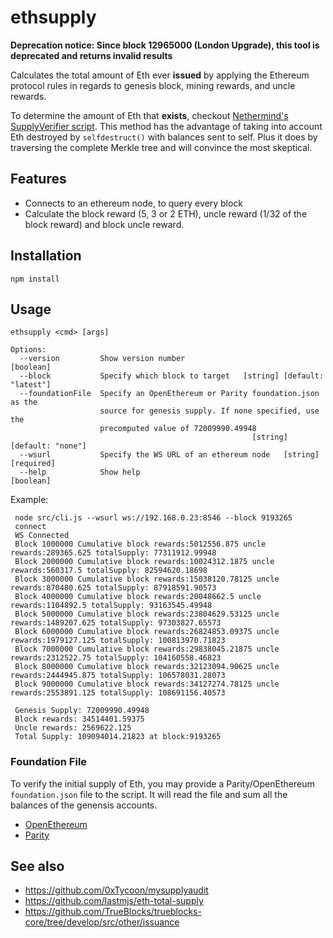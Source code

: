 # ethsupply

**Deprecation notice: Since block 12965000 (London Upgrade), this tool is deprecated and returns invalid results**

Calculates the total amount of Eth ever **issued** by applying the Ethereum protocol rules in regards to genesis block, mining rewards, and uncle rewards. 

To determine the amount of Eth that **exists**, checkout [Nethermind's SupplyVerifier script](https://docs.nethermind.io/nethermind/guides-and-helpers/custom-analytic-tools). This method has the advantage of taking into account Eth destroyed by `selfdestruct()` with balances sent to self. Plus it does by traversing the complete Merkle tree and will convince the most skeptical. 

## Features
- Connects to an ethereum node, to query every block
- Calculate the block reward (5, 3 or 2 ETH), uncle reward (1/32 of the block reward) and block uncle reward.
 

## Installation
`npm install`

## Usage
```node src/cli.js 
ethsupply <cmd> [args]

Options:
  --version         Show version number                                [boolean]
  --block           Specify which block to target   [string] [default: "latest"]
  --foundationFile  Specify an OpenEthereum or Parity foundation.json as the
                    source for genesis supply. If none specified, use the
                    precomputed value of 72009990.49948
                                                      [string] [default: "none"]
  --wsurl           Specify the WS URL of an ethereum node   [string] [required]
  --help            Show help                                          [boolean]

```

Example:
```
 node src/cli.js --wsurl ws://192.168.0.23:8546 --block 9193265
 connect
 WS Connected
 Block 1000000 Cumulative block rewards:5012556.875 uncle rewards:289365.625 totalSupply: 77311912.99948
 Block 2000000 Cumulative block rewards:10024312.1875 uncle rewards:560317.5 totalSupply: 82594620.18698
 Block 3000000 Cumulative block rewards:15038120.78125 uncle rewards:870480.625 totalSupply: 87918591.90573
 Block 4000000 Cumulative block rewards:20048662.5 uncle rewards:1104892.5 totalSupply: 93163545.49948
 Block 5000000 Cumulative block rewards:23804629.53125 uncle rewards:1489207.625 totalSupply: 97303827.65573
 Block 6000000 Cumulative block rewards:26824853.09375 uncle rewards:1979127.125 totalSupply: 100813970.71823
 Block 7000000 Cumulative block rewards:29838045.21875 uncle rewards:2312522.75 totalSupply: 104160558.46823
 Block 8000000 Cumulative block rewards:32123094.90625 uncle rewards:2444945.875 totalSupply: 106578031.28073
 Block 9000000 Cumulative block rewards:34127274.78125 uncle rewards:2553891.125 totalSupply: 108691156.40573
 
 Genesis Supply: 72009990.49948
 Block rewards: 34514401.59375
 Uncle rewards: 2569622.125
 Total Supply: 109094014.21823 at block:9193265
```

### Foundation File
To verify the initial supply of Eth, you may provide a Parity/OpenEthereum `foundation.json` file to the script. It will read the file and sum all the balances of the genensis accounts.
- [OpenEthereum](https://github.com/openethereum/openethereum/blob/master/ethcore/res/ethereum/foundation.json)
- [Parity](https://github.com/paritytech/parity/blob/master/ethcore/res/ethereum/foundation.json)

## See also
- https://github.com/0xTycoon/mysupplyaudit
- https://github.com/lastmjs/eth-total-supply
- https://github.com/TrueBlocks/trueblocks-core/tree/develop/src/other/issuance
